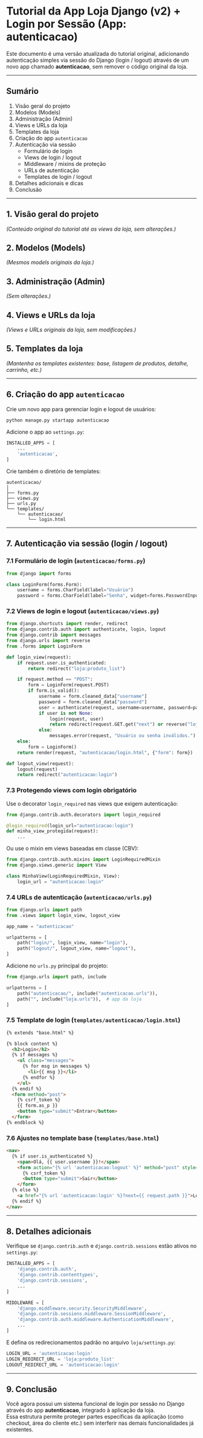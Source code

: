 # Tutorial da App Loja Django (v2) + Login por Sessão (App: autenticacao)

Este documento é uma versão atualizada do tutorial original, adicionando autenticação simples via sessão do Django (login / logout) através de um novo app chamado **autenticacao**, sem remover o código original da loja.

---

## Sumário

1. Visão geral do projeto  
2. Modelos (Models)  
3. Administração (Admin)  
4. Views e URLs da loja  
5. Templates da loja  
6. Criação do app `autenticacao`  
7. Autenticação via sessão  
   - Formulário de login  
   - Views de login / logout  
   - Middleware / mixins de proteção  
   - URLs de autenticação  
   - Templates de login / logout  
8. Detalhes adicionais e dicas  
9. Conclusão

---

## 1. Visão geral do projeto

*(Conteúdo original do tutorial até as views da loja, sem alterações.)*

## 2. Modelos (Models)

*(Mesmos models originais da loja.)*

## 3. Administração (Admin)

*(Sem alterações.)*

## 4. Views e URLs da loja

*(Views e URLs originais da loja, sem modificações.)*

## 5. Templates da loja

*(Mantenha os templates existentes: base, listagem de produtos, detalhe, carrinho, etc.)*

---

## 6. Criação do app `autenticacao`

Crie um novo app para gerenciar login e logout de usuários:

```bash
python manage.py startapp autenticacao
```

Adicione o app ao `settings.py`:

```python
INSTALLED_APPS = [
    ...
    'autenticacao',
]
```

Crie também o diretório de templates:

```
autenticacao/
│
├── forms.py
├── views.py
├── urls.py
└── templates/
    └── autenticacao/
        └── login.html
```

---

## 7. Autenticação via sessão (login / logout)

### 7.1 Formulário de login (`autenticacao/forms.py`)

```python
from django import forms

class LoginForm(forms.Form):
    username = forms.CharField(label="Usuário")
    password = forms.CharField(label="Senha", widget=forms.PasswordInput)
```

### 7.2 Views de login e logout (`autenticacao/views.py`)

```python
from django.shortcuts import render, redirect
from django.contrib.auth import authenticate, login, logout
from django.contrib import messages
from django.urls import reverse
from .forms import LoginForm

def login_view(request):
    if request.user.is_authenticated:
        return redirect("loja:produto_list")

    if request.method == "POST":
        form = LoginForm(request.POST)
        if form.is_valid():
            username = form.cleaned_data["username"]
            password = form.cleaned_data["password"]
            user = authenticate(request, username=username, password=password)
            if user is not None:
                login(request, user)
                return redirect(request.GET.get("next") or reverse("loja:produto_list"))
            else:
                messages.error(request, "Usuário ou senha inválidos.")
    else:
        form = LoginForm()
    return render(request, "autenticacao/login.html", {"form": form})

def logout_view(request):
    logout(request)
    return redirect("autenticacao:login")
```

### 7.3 Protegendo views com login obrigatório

Use o decorator `login_required` nas views que exigem autenticação:

```python
from django.contrib.auth.decorators import login_required

@login_required(login_url="autenticacao:login")
def minha_view_protegida(request):
    ...
```

Ou use o mixin em views baseadas em classe (CBV):

```python
from django.contrib.auth.mixins import LoginRequiredMixin
from django.views.generic import View

class MinhaView(LoginRequiredMixin, View):
    login_url = "autenticacao:login"
```

### 7.4 URLs de autenticação (`autenticacao/urls.py`)

```python
from django.urls import path
from .views import login_view, logout_view

app_name = "autenticacao"

urlpatterns = [
    path("login/", login_view, name="login"),
    path("logout/", logout_view, name="logout"),
]
```

Adicione no `urls.py` principal do projeto:

```python
from django.urls import path, include

urlpatterns = [
    path("autenticacao/", include("autenticacao.urls")),
    path("", include("loja.urls")),  # app da loja
]
```

### 7.5 Template de login (`templates/autenticacao/login.html`)

```html
{% extends "base.html" %}

{% block content %}
  <h2>Login</h2>
  {% if messages %}
    <ul class="messages">
      {% for msg in messages %}
        <li>{{ msg }}</li>
      {% endfor %}
    </ul>
  {% endif %}
  <form method="post">
    {% csrf_token %}
    {{ form.as_p }}
    <button type="submit">Entrar</button>
  </form>
{% endblock %}
```

### 7.6 Ajustes no template base (`templates/base.html`)

```html
<nav>
  {% if user.is_authenticated %}
    <span>Olá, {{ user.username }}!</span>
    <form action="{% url 'autenticacao:logout' %}" method="post" style="display:inline;">
      {% csrf_token %}
      <button type="submit">Sair</button>
    </form>
  {% else %}
    <a href="{% url 'autenticacao:login' %}?next={{ request.path }}">Login</a>
  {% endif %}
</nav>
```

---

## 8. Detalhes adicionais

Verifique se `django.contrib.auth` e `django.contrib.sessions` estão ativos no `settings.py`:

```python
INSTALLED_APPS = [
    'django.contrib.auth',
    'django.contrib.contenttypes',
    'django.contrib.sessions',
    ...
]

MIDDLEWARE = [
    'django.middleware.security.SecurityMiddleware',
    'django.contrib.sessions.middleware.SessionMiddleware',
    'django.contrib.auth.middleware.AuthenticationMiddleware',
    ...
]
```

E defina os redirecionamentos padrão no arquivo `loja/settings.py`:

```python
LOGIN_URL = 'autenticacao:login'
LOGIN_REDIRECT_URL = 'loja:produto_list'
LOGOUT_REDIRECT_URL = 'autenticacao:login'
```

---

## 9. Conclusão

Você agora possui um sistema funcional de login por sessão no Django através do app **autenticacao**, integrado à aplicação da loja.  
Essa estrutura permite proteger partes específicas da aplicação (como checkout, área do cliente etc.) sem interferir nas demais funcionalidades já existentes.
